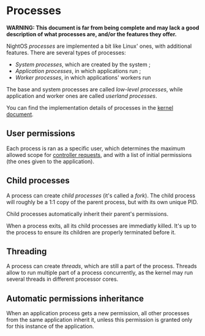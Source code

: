 # Processes

**WARNING: This document is far from being complete and may lack a good description of what processes are, and/or the features they offer.**

NightOS _processes_ are implemented a bit like Linux' ones, with additional features.
There are several types of processes:

* _System processes_, which are created by the system ;
* _Application processes_, in which applications run ;
* _Worker processes_, in which applications' workers run

The base and system processes are called _low-level processes_, while application and worker ones are called _userland processes_.

You can find the implementation details of processes in the [kernel document](../specs/kernel/processes.md).

## User permissions

Each process is ran as a specific user, which determines the maximum allowed scope for [controller requests](controller.md), and with a list of initial permissions (the ones given to the application).

## Child processes

A process can create _child processes_ (it's called a _fork_). The child process will roughly be a 1:1 copy of the parent process, but with its own unique PID.

Child processes automatically inherit their parent's permissions.

When a process exits, all its child processes are immediatly killed. It's up to the process to ensure its children are properly terminated before it.

## Threading

A process can create _threads_, which are still a part of the process. Threads allow to run multiple part of a process concurrently, as the kernel may run several threads in different processor cores.

## Automatic permissions inheritance

When an application process gets a new permission, all other processes from the same application inherit it, unless this permission is granted only for this instance of the application.